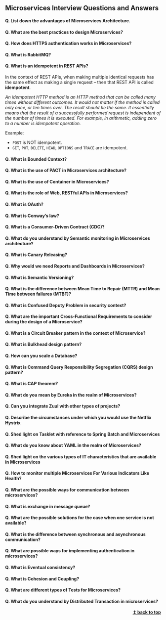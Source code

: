 ## Microservices Interview Questions and Answers

#### Q. List down the advantages of Microservices Architecture. 
#### Q. What are the best practices to design Microservices? 
#### Q. How does HTTPS authentication works in Microservices? 
#### Q. What is RabbitMQ?
#### Q. What is an idempotent in REST APIs? 
In the context of REST APIs, when making multiple identical requests has the same effect as making a single request – then that REST API is called **idempotent**.  

*An idempotent HTTP method is an HTTP method that can be called many times without different outcomes. It would not matter if the method is called only once, or ten times over. The result should be the same. It essentially means that the result of a successfully performed request is independent of the number of times it is executed. For example, in arithmetic, adding zero to a number is idempotent operation.*

Example:
* `POST` is NOT idempotent.
* `GET`, `PUT`, `DELETE`, `HEAD`, `OPTIONS` and `TRACE` are idempotent.

#### Q. What is Bounded Context? 
#### Q. What is the use of PACT in Microservices architecture?
#### Q. What is the use of Container in Microservices? 
#### Q. What is the role of Web, RESTful APIs in Microservices? 
#### Q. What is OAuth?
#### Q. What is Conway’s law?
#### Q. What is a Consumer-Driven Contract (CDC)?
#### Q. What do you understand by Semantic monitoring in Microservices architecture? 
#### Q. What is Canary Releasing? 
#### Q. Why would we need Reports and Dashboards in Microservices? 
#### Q. What is Semantic Versioning? 
#### Q. What is the difference between Mean Time to Repair (MTTR) and Mean Time between failures (MTBF)? 
#### Q. What is Confused Deputy Problem in security context?
#### Q. What are the important Cross-Functional Requirements to consider during the design of a Microservice?
#### Q. What is a Circuit Breaker pattern in the context of Microservice?
#### Q. What is Bulkhead design pattern?
#### Q. How can you scale a Database?
#### Q. What is Command Query Responsibility Segregation (CQRS) design pattern?
#### Q. What is CAP theorem?
#### Q. What do you mean by Eureka in the realm of Microservices?
#### Q. Can you integrate Zuul with other types of projects?
#### Q. Describe the circumstances under which you would use the Netflix Hystrix
#### Q. Shed light on Tasklet with reference to Spring Batch and Microservices  
#### Q. What do you know about YAML in the realm of Microservices?
#### Q. Shed light on the various types of IT characteristics that are available in Microservices
#### Q. How to monitor multiple Microservices For Various Indicators Like Health?
#### Q. What are the possible ways for communication between microservices?
#### Q. What is exchange in message queue?
#### Q. What are the possible solutions for the case when one service is not available?
#### Q. What is the difference between synchronous and asynchronous communication?
#### Q. What are possible ways for implementing authentication in microservices?
#### Q. What is Eventual consistency?
#### Q. What is Cohesion and Coupling?  
#### Q. What are different types of Tests for Microservices?
#### Q. What do you understand by Distributed Transaction in microservices?
<div align="right">
    <b><a href="#">↥ back to top</a></b>
</div>
